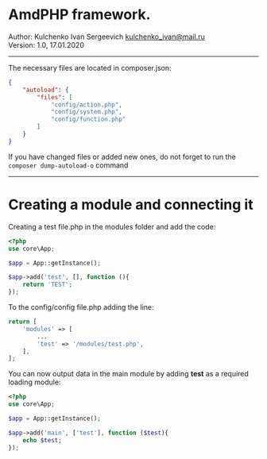 AmdPHP framework.
=============================================


Author: Kulchenko Ivan Sergeevich kulchenko_ivan@mail.ru  
Version: 1.0, 17.01.2020

---

The necessary files are located in composer.json:

```json
{
    "autoload": {
        "files": [
            "config/action.php",
            "config/system.php",
            "config/function.php"
        ]
    }
}
```
If you have changed files or added new ones, do not forget to run the `composer dump-autoload-o` command

---

Creating a module and connecting it
==================================================

Creating a test file.php in the modules folder and add the code:

```php
<?php
use core\App;

$app = App::getInstance();

$app->add('test', [], function (){
    return 'TEST';
});
```

To the config/config file.php adding the line:

```php
return [
    'modules' => [
        ...
        'test' => '/modules/test.php',
    ],
];
```

You can now output data in the main module by adding **test** as a required loading module:

```php
<?php
use core\App;

$app = App::getInstance();

$app->add('main', ['test'], function ($test){
    echo $test;
});
```